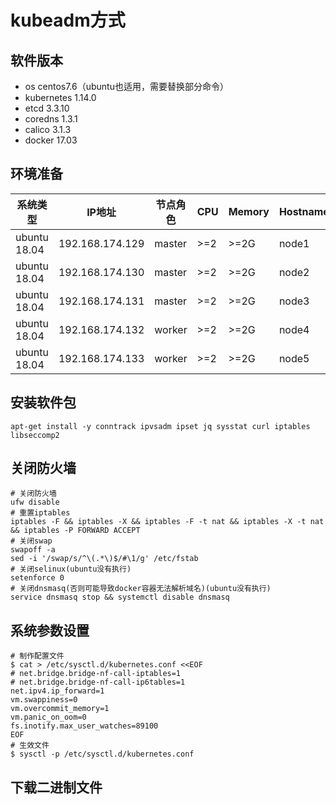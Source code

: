 # kubeadm方式

## 软件版本

- os centos7.6（ubuntu也适用，需要替换部分命令）
- kubernetes 1.14.0
- etcd 3.3.10
- coredns 1.3.1
- calico 3.1.3
- docker 17.03


## 环境准备

| 系统类型         | IP地址            | 节点角色   | CPU  | Memory | Hostname |
| ------------ | --------------- | ------ | ---- | ------ | -------- |
| ubuntu 18.04 | 192.168.174.129 | master | >=2  | >=2G   | node1    |
| ubuntu 18.04 | 192.168.174.130 | master | >=2  | >=2G   | node2    |
| ubuntu 18.04 | 192.168.174.131 | master | >=2  | >=2G   | node3    |
| ubuntu 18.04 | 192.168.174.132 | worker | >=2  | >=2G   | node4    |
| ubuntu 18.04 | 192.168.174.133 | worker | >=2  | >=2G   | node5    |

## 安装软件包

````
apt-get install -y conntrack ipvsadm ipset jq sysstat curl iptables libseccomp2
````

## 关闭防火墙

`````
# 关闭防火墙
ufw disable
# 重置iptables
iptables -F && iptables -X && iptables -F -t nat && iptables -X -t nat && iptables -P FORWARD ACCEPT
# 关闭swap
swapoff -a
sed -i '/swap/s/^\(.*\)$/#\1/g' /etc/fstab
# 关闭selinux(ubuntu没有执行)
setenforce 0
# 关闭dnsmasq(否则可能导致docker容器无法解析域名)(ubuntu没有执行)
service dnsmasq stop && systemctl disable dnsmasq
`````

## 系统参数设置

````
# 制作配置文件
$ cat > /etc/sysctl.d/kubernetes.conf <<EOF
# net.bridge.bridge-nf-call-iptables=1
# net.bridge.bridge-nf-call-ip6tables=1
net.ipv4.ip_forward=1
vm.swappiness=0
vm.overcommit_memory=1
vm.panic_on_oom=0
fs.inotify.max_user_watches=89100
EOF
# 生效文件
$ sysctl -p /etc/sysctl.d/kubernetes.conf
````

## 下载二进制文件

















